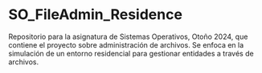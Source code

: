 # SO_FileAdmin_Residence
Repositorio para la asignatura de Sistemas Operativos, Otoño 2024, que contiene el proyecto sobre administración de archivos. Se enfoca en la simulación de un entorno residencial para gestionar entidades a través de archivos.
